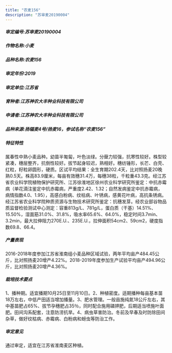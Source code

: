 ```yaml
---
title: "农麦156"
description: "苏审麦20190004"
---
```

##### 审定编号:苏审麦20190004

##### 作物名称:小麦

##### 品种名称:农麦156

##### 审定年份:2019

##### 审定单位:江苏省

##### 育种者:江苏神农大丰种业科技有限公司

##### 申请者:江苏神农大丰种业科技有限公司

##### 品种来源:扬辐麦4号/扬麦16，参试名称“农麦156”

##### 特征特性
属春性中熟小麦品种。幼苗半匍匐，叶色淡绿。分蘖力较强，抗寒性较好。株型较紧凑，穗层整齐，抗倒性较好。拔节起身较迟，熟相好。穗纺锤形，长芒、白壳、红粒，籽粒卵圆形，硬质。区试平均结果：全生育期202.4天，比对照扬麦20晚熟0.5天。株高83.9厘米，每亩有效穗31.4万，每穗38粒，千粒重43.3克。经江苏省农业科学院植物保护研究所、江苏徐淮地区徐州农业科学研究所鉴定：中抗赤霉病（单花滴注鉴定中抗赤霉病，严重度2.42、1.32；自然发病鉴定中抗赤霉病，病情指数4.0、1.95），高感白粉病、纹枯病、叶锈病，感黄花叶病，高抗条锈病。经江苏省农业科学院种质资源与生物技术研究所鉴定：抗穗发芽。经农业部谷物品质监督检验测试中心测定：容重813g/L、781g/L，蛋白质（干基）14.51%、15.50%，湿面筋31.0%、31.8%，吸水率65.6%、64.0%，稳定时间3.7min、3.2min，最大拉伸阻力270E.U.、235E.U.，拉伸面积54cm2、59cm2，硬度指数69.8、66.4。

##### 产量表现
2016-2018年度参加江苏省淮南组小麦品种区域试验，两年平均亩产484.45公斤，比对照扬麦20增产4.22%。2018-2019年度参加生产试验平均亩产494.96公斤，比对照扬麦20增产4.36%。

##### 栽培技术要点
1、播种期。适宜播期10月25日至11月10日。2、种植密度。适期播种每亩基本苗18万左右，中低产田适当增加播量。3、肥水管理。一般亩施纯氮18公斤左右，其中基苗肥占65%、拔节孕穗肥占35％，同时配合施用磷钾肥，后期适当喷施叶面肥。田间沟系配套，注意防涝抗旱。4、病虫草害防治。冬前及早春及时防除田间杂草，做好纹枯病、赤霉病、白粉病和蚜虫等防治工作。

##### 审定意见
通过审定，适宜在江苏省淮南麦区种植。
